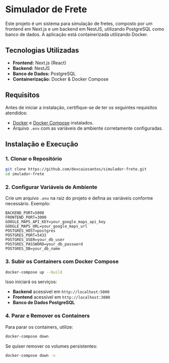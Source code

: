 # Simulador de Frete

Este projeto é um sistema para simulação de fretes, composto por um frontend em Next.js e um backend em NestJS, utilizando PostgreSQL como banco de dados. A aplicação está containerizada utilizando Docker.

## Tecnologias Utilizadas

- **Frontend:** Next.js (React)
- **Backend:** NestJS
- **Banco de Dados:** PostgreSQL
- **Containerização:** Docker & Docker Compose

## Requisitos

Antes de iniciar a instalação, certifique-se de ter os seguintes requisitos atendidos:

- [Docker](https://www.docker.com/) e [Docker Compose](https://docs.docker.com/compose/) instalados.
- Arquivo `.env` com as variáveis de ambiente corretamente configuradas.

## Instalação e Execução

### 1. Clonar o Repositório
```sh
git clone https://github.com/devcaiosantos/simulador-frete.git
cd imulador-frete
```

### 2. Configurar Variáveis de Ambiente
Crie um arquivo `.env` na raiz do projeto e defina as variáveis conforme necessário. Exemplo:

```env
BACKEND_PORT=5000
FRONTEND_PORT=3000
GOOGLE_MAPS_API_KEY=your_google_maps_api_key
GOOGLE_MAPS_URL=your_google_maps_url
POSTGRES_HOST=postgres
POSTGRES_PORT=5432
POSTGRES_USER=your_db_user
POSTGRES_PASSWORD=your_db_password
POSTGRES_DB=your_db_name
```

### 3. Subir os Containers com Docker Compose
```sh
docker-compose up --build
```

Isso iniciará os serviços:
- **Backend** acessível em `http://localhost:5000`
- **Frontend** acessível em `http://localhost:3000`
- **Banco de Dados PostgreSQL**

### 4. Parar e Remover os Containers
Para parar os containers, utilize:
```sh
docker-compose down
```

Se quiser remover os volumes persistentes:
```sh
docker-compose down -v
```
